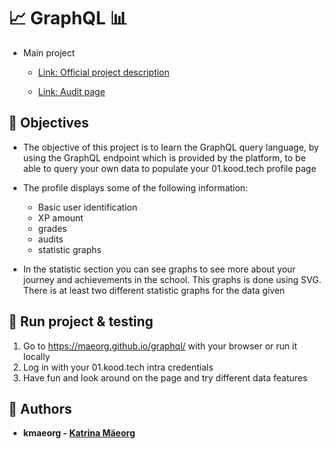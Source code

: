 # 📈 GraphQL 📊

- Main project

  - [Link: Official project description](https://github.com/01-edu/public/tree/master/subjects/graphql)

  - [Link: Audit page](https://github.com/01-edu/public/tree/master/subjects/graphql/audit)


## 📅 Objectives  
- The objective of this project is to learn the GraphQL query language, by using the GraphQL endpoint which is provided by the platform, to be able to query your own data to populate your 01.kood.tech profile page

- The profile displays some of the following information:
  - Basic user identification
  - XP amount
  - grades
  - audits
  - statistic graphs

- In the statistic section you can see graphs to see more about your journey and achievements in the school. This graphs is done using SVG. There is at least two different statistic graphs for the data given

## 🏃 Run project & testing

1. Go to https://maeorg.github.io/graphql/ with your browser or run it locally  
2. Log in with your 01.kood.tech intra credentials
3. Have fun and look around on the page and try different data features

## 🎨 Authors 

- **kmaeorg - [Katrina Mäeorg](https://www.linkedin.com/in/katrina-maeorg/)**
